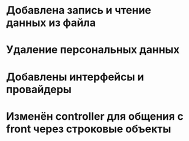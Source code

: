 # Добавлена запись и чтение данных из файла
# Удаление персональных данных
# Добавлены интерфейсы и провайдеры
# Изменён controller для общения с front через строковые объекты
